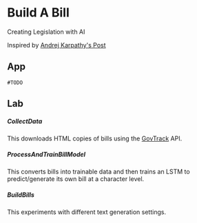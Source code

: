 # Build A Bill

Creating Legislation with AI

Inspired by [Andrej Karpathy's Post](http://karpathy.github.io/2015/05/21/rnn-effectiveness/)

## App

```#TODO```

## Lab

##### CollectData

This downloads HTML copies of bills using the [GovTrack](https://www.govtrack.us) API.

##### ProcessAndTrainBillModel

This converts bills into trainable data and then trains an LSTM to predict/generate its own bill at a character level.

##### BuildBills

This experiments with different text generation settings.